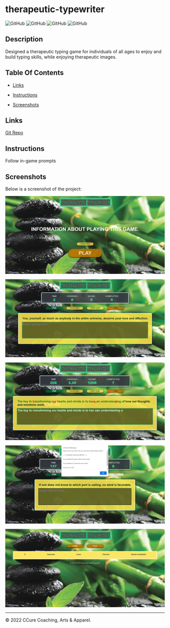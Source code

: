 # therapeutic-typewriter

![GitHub](https://img.shields.io/github/repo-size/asantercureton/therapeutic-typewriter?style=plastic) ![GitHub](https://img.shields.io/github/last-commit/asantercureton/therapeutic-typewriter?style=plastic) ![GitHub](https://img.shields.io/github/languages/top/asantercureton/therapeutic-typewriter?style=plastic) ![GitHub](https://img.shields.io/github/followers/asantercureton?style=social)

## Description
Designed a therapeutic typing game for individuals of all ages to enjoy and build typing skills, while enjoying therapeutic images.

## Table Of Contents
* [Links](#links)

* [Instructions](#instructions)

* [Screenshots](#screenshots)


## Links
[Git Repo](https://github.com/asantercureton/therapeutic-typing)

<!-- [Heroku Link]() -->


## Instructions
Follow in-game prompts


## Screenshots
Below is a screenshot of the project:

![Image of HomeScreen](./assets/images/homescreen_main.jpg)


![Image of PlayScreenIdle](./assets/images/playscreen-idle.jpg)


![Image of PlayScreenActive](./assets/images/playscreen_updated.jpg)


![Image of SummaryReport](./assets/images/summary-report.jpg)


![Image of HighscoreScreen](./assets/images/highscore-screen.jpg)


---
© 2022 CCure Coaching, Arts & Apparel.